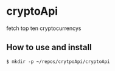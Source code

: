 # cryptoApi
fetch top ten cryptocurrencys

## How to use and install
```
$ mkdir -p ~/repos/crytpoApi/cryptoApi
```

``` git clone 
